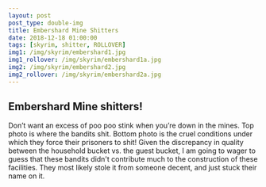 ```yaml
---
layout: post
post_type: double-img
title: Embershard Mine Shitters
date: 2018-12-18 01:00:00
tags: [skyrim, shitter, ROLLOVER]
img1: /img/skyrim/embershard1.jpg
img1_rollover: /img/skyrim/embershard1a.jpg
img2: /img/skyrim/embershard2.jpg
img2_rollover: /img/skyrim/embershard2a.jpg
---
```

## Embershard Mine shitters!

Don’t want an excess of poo poo stink when you’re down in the mines. Top photo is where the bandits shit. Bottom photo is the cruel conditions under which they force their prisoners to shit! Given the discrepancy in quality between the household bucket vs. the guest bucket, I am going to wager to guess that these bandits didn't contribute much to the construction of these facilities. They most likely stole it from someone decent, and just stuck their name on it.
